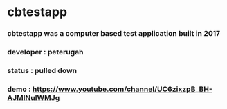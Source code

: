 # cbtestapp
### cbtestapp was a computer based test application built in 2017 
### developer : peterugah
### status : pulled down
### demo : https://www.youtube.com/channel/UC6zixzpB_BH-AJMINuIWMJg
